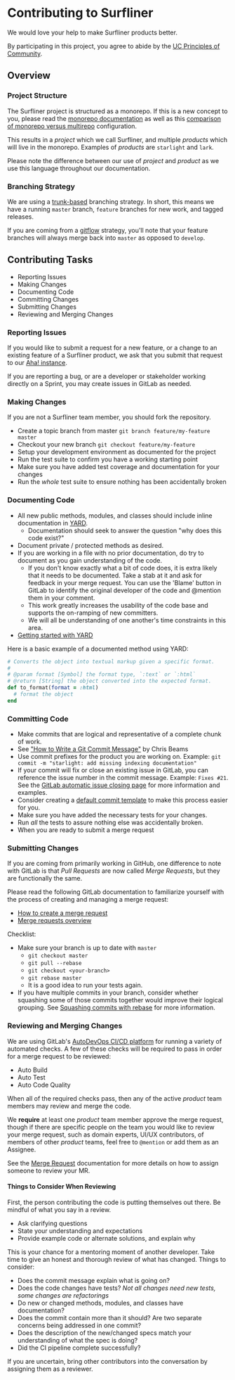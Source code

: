 # Contributing to Surfliner

We would love your help to make Surfliner products better.

By participating in this project, you agree to abide by the [UC Principles of
Community][principles].

## Overview

### Project Structure

The Surfliner project is structured as a monorepo. If this is a new
concept to you, please read the [monorepo documentation][monorepo] as well as
this [comparison of monorepo versus multirepo][mono-vs-multi] configuration.

This results in a _project_ which we call Surfliner, and multiple _products_
which will live in the monorepo. Examples of _products_ are `starlight` and
`lark`.

Please note the difference between our use of _project_ and _product_ as we use
this language throughout our documentation.

### Branching Strategy

We are using a [trunk-based][trunk] branching strategy. In short, this means we
have a running `master` branch, `feature` branches for new work, and tagged
releases.

If you are coming from a [gitflow][gitflow] strategy, you'll note that your
feature branches will always merge back into `master` as opposed to `develop`.

## Contributing Tasks

* Reporting Issues
* Making Changes
* Documenting Code
* Committing Changes
* Submitting Changes
* Reviewing and Merging Changes

### Reporting Issues

If you would like to submit a request for a new feature, or a change to an
existing feature of a Surfliner product, we ask that you submit that request to
our [Aha! instance][aha].

If you are reporting a bug, or are a developer or stakeholder working directly
on a Sprint, you may create issues in GitLab as needed.

### Making Changes

If you are not a Surfliner team member, you should fork the repository.

* Create a topic branch from master `git branch feature/my-feature master`
* Checkout your new branch `git checkout feature/my-feature`
* Setup your development environment as documented for the project
* Run the test suite to confirm you have a working starting point
* Make sure you have added test coverage and documentation for your changes
* Run the _whole_ test suite to ensure nothing has been accidentally broken

### Documenting Code

* All new public methods, modules, and classes should include inline documentation in [YARD](http://yardoc.org/).
  * Documentation should seek to answer the question "why does this code exist?"
* Document private / protected methods as desired.
* If you are working in a file with no prior documentation, do try to document as you gain understanding of the code.
  * If you don't know exactly what a bit of code does, it is extra likely that it needs to be documented. Take a stab at it and ask for feedback in your merge request. You can use the 'Blame' button in GitLab to identify the original developer of the code and @mention them in your comment.
  * This work greatly increases the usability of the code base and supports the on-ramping of new committers.
  * We will all be understanding of one another's time constraints in this area.
* [Getting started with YARD](http://www.rubydoc.info/gems/yard/file/docs/GettingStarted.md)

Here is a basic example of a documented method using YARD:
```ruby
# Converts the object into textual markup given a specific format.
#
# @param format [Symbol] the format type, `:text` or `:html`
# @return [String] the object converted into the expected format.
def to_format(format = :html)
  # format the object
end
```

### Committing Code

* Make commits that are logical and representative of a complete chunk of work.
* See ["How to Write a Git Commit Message"][commit] by Chris Beams
* Use commit prefixes for the product you are working on. Example: `git commit
  -m "starlight: add missing indexing documentation"`
* If your commit will fix or close an existing issue in GitLab, you can
  reference the issue number in the commit message. Example: `Fixes #21`. See
the [GitLab automatic issue closing page][issue-closing] for more information
and examples.
* Consider creating a [default commit template][commit-template] to make this
  process easier for you.
* Make sure you have added the necessary tests for your changes.
* Run _all_ the tests to assure nothing else was accidentally broken.
* When you are ready to submit a merge request

### Submitting Changes

If you are coming from primarily working in GitHub, one difference to note with
GitLab is that *Pull Requests* are now called *Merge Requests*, but they are
functionally the same.

Please read the following GitLab documentation to familiarize yourself with the
process of creating and managing a merge request:

* [How to create a merge request][merge]
* [Merge requests overview][merge-overview]

Checklist:
* Make sure your branch is up to date with `master`
    * `git checkout master`
    * `git pull --rebase`
    * `git checkout <your-branch>`
    * `git rebase master`
    * It is a good idea to run your tests again.
* If you have multiple commits in your branch, consider whether squashing some
  of those commits together would improve their logical grouping. See [Squashing
commits with rebase][rebase] for more information.

### Reviewing and Merging Changes

We are using GitLab's [AutoDevOps CI/CD platform][devops] for running a variety
of automated checks. A few of these checks will be required to pass in order for
a merge request to be reviewed:

* Auto Build
* Auto Test
* Auto Code Quality

When all of the required checks pass, then any of the active _product_ team
members may review and merge the code.

We **require** at least one _product_ team member approve the merge request,
though if there are specific people on the team you would like to review your
merge request, such as domain experts, UI/UX contributors, of members of other
_product_ teams, feel free to `@mention` or add them as an Assignee.

See the [Merge Request][merge] documentation for more details on how to assign
someone to review your MR.

#### Things to Consider When Reviewing

First, the person contributing the code is putting themselves out there. Be mindful of what you say in a review.

* Ask clarifying questions
* State your understanding and expectations
* Provide example code or alternate solutions, and explain why

This is your chance for a mentoring moment of another developer. Take time to give an honest and thorough review of what has changed. Things to consider:

  * Does the commit message explain what is going on?
  * Does the code changes have tests? _Not all changes need new tests, some changes are refactorings_
  * Do new or changed methods, modules, and classes have documentation?
  * Does the commit contain more than it should? Are two separate concerns being addressed in one commit?
  * Does the description of the new/changed specs match your understanding of what the spec is doing?
  * Did the CI pipeline complete successfully?

If you are uncertain, bring other contributors into the conversation by assigning them as a reviewer.

[principles]: https://ucnet.universityofcalifornia.edu/working-at-uc/our-values/principles-of-community.html
[monorepo]: https://trunkbaseddevelopment.com/monorepos/
[mono-vs-multi]: http://www.gigamonkeys.com/mono-vs-multi/
[trunk]: https://trunkbaseddevelopment.com/
[gitflow]: https://nvie.com/posts/a-successful-git-branching-model/
[aha]: https://ucsurfliner.ideas.aha.io/
[commit]: https://chris.beams.io/posts/git-commit/
[issue-closing]: https://docs.gitlab.com/ee/user/project/issues/automatic_issue_closing.html
[commit-template]: https://thoughtbot.com/blog/better-commit-messages-with-a-gitmessage-template
[merge]: https://docs.gitlab.com/ee/gitlab-basics/add-merge-request.html
[merge-overview]: https://docs.gitlab.com/ee/user/project/merge_requests/index.html
[rebase]: https://docs.gitlab.com/ee/workflow/gitlab_flow.html#squashing-commits-with-rebase
[devops]: https://docs.gitlab.com/ee/topics/autodevops/
